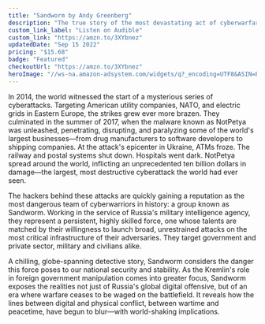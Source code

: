 ```yaml
---
title: "Sandworm by Andy Greenberg"
description: "The true story of the most devastating act of cyberwarfare in history and the desperate hunt to identify and track the elite Russian agents behind it: A chilling account of a Kremlin-led cyberattack, a new front in global conflict (Financial Times)"
custom_link_label: "Listen on Audible"
custom_link: "https://amzn.to/3XYbnez"
updatedDate: "Sep 15 2022"
pricing: "$15.68"
badge: "Featured"
checkoutUrl: "https://amzn.to/3XYbnez"
heroImage: "//ws-na.amazon-adsystem.com/widgets/q?_encoding=UTF8&ASIN=B07RGRTZM6&Format=_SL160_&ID=AsinImage&MarketPlace=US&ServiceVersion=20070822&WS=1&tag=cyberportfoli-20&language=en_US](https://encrypted-tbn0.gstatic.com/images?q=tbn:ANd9GcTgdq_m5ch6zpKIhXVXw9gcHpdr3uCaelfrBMX224Ixibu7sdKfrCWr3MO4-c-NFaJhGCM&usqp=CAU"
---
```


In 2014, the world witnessed the start of a mysterious series of cyberattacks. Targeting American utility companies, NATO, and electric grids in Eastern Europe, the strikes grew ever more brazen. They culminated in the summer of 2017, when the malware known as NotPetya was unleashed, penetrating, disrupting, and paralyzing some of the world's largest businesses—from drug manufacturers to software developers to shipping companies. At the attack's epicenter in Ukraine, ATMs froze. The railway and postal systems shut down. Hospitals went dark. NotPetya spread around the world, inflicting an unprecedented ten billion dollars in damage—the largest, most destructive cyberattack the world had ever seen.

The hackers behind these attacks are quickly gaining a reputation as the most dangerous team of cyberwarriors in history: a group known as Sandworm. Working in the service of Russia's military intelligence agency, they represent a persistent, highly skilled force, one whose talents are matched by their willingness to launch broad, unrestrained attacks on the most critical infrastructure of their adversaries. They target government and private sector, military and civilians alike.

A chilling, globe-spanning detective story, Sandworm considers the danger this force poses to our national security and stability. As the Kremlin's role in foreign government manipulation comes into greater focus, Sandworm exposes the realities not just of Russia's global digital offensive, but of an era where warfare ceases to be waged on the battlefield. It reveals how the lines between digital and physical conflict, between wartime and peacetime, have begun to blur—with world-shaking implications.
